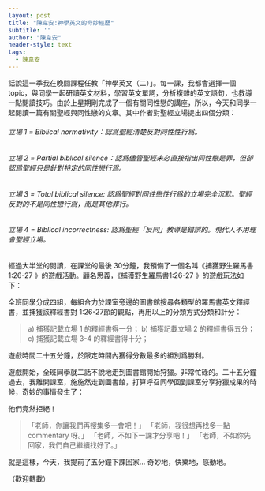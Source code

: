```yaml
---
layout: post
title: "陳韋安:神學英文的奇妙經歷"
subtitle: ''
author: "陳韋安"
header-style: text
tags:
  - 陳韋安
---
```

話說這一季我在晚間課程任教「神學英文（二）」。每一課，我都會選擇一個topic，與同學一起研讀英文材料，學習英文單詞，分析複雜的英文語句，也教導一點閱讀技巧。由於上星期剛完成了一個有關同性戀的講座，所以，今天和同學一起閱讀一篇有關聖經與同性戀的文章。其中作者對聖經立場提出四個分類：

###### 立場 1 = Biblical normativity：認爲聖經清楚反對同性性行爲。

###### 立場 2 = Partial biblical silence：認爲儘管聖經未必直接指出同性戀是罪，但卻認爲聖經只是針對特定的同性戀行爲。

###### 立場 3 = Total biblical silence: 認爲聖經對同性戀性行爲的立場完全沉默。聖經反對的不是同性戀行爲，而是其他罪行。

###### 立場 4 = Biblical incorrectness: 認爲聖經「反同」教導是錯誤的。現代人不用理會聖經立場。

經過大半堂的閱讀，在課堂的最後 30分鐘，我預備了一個名叫《捕獲野生羅馬書1:26-27 》的遊戲活動。顧名思義，《捕獲野生羅馬書1:26-27 》的遊戲玩法如下：

全班同學分成四組，每組合力於課室旁邊的圖書館搜尋各類型的羅馬書英文釋經書，並捕獲該釋經書對 1:26-27節的觀點，再用以上的分類方式分類和計分：

> a) 捕獲記載立場 1 的釋經書得一分；
> b) 捕獲記載立場 2 的釋經書得五分；
> c) 捕獲記載立場 3-4 的釋經書得十分；

遊戲時間二十五分鐘，於限定時間內獲得分數最多的組別爲勝利。

遊戲開始，全班同學就二話不說地走到圖書館開始狩獵。非常忙碌的。二十五分鐘過去，我離開課室，施施然走到圖書館，打算呼召同學回到課室分享狩獵成果的時候，奇妙的事情發生了：

他們竟然拒絕！

>「老師，你讓我們再搜集多一會吧！」
>「老師，我很想再找多一點 commentary 呀。」
>「老師，不如下一課才分享吧！」
>「老師，不如你先回家，我們自己繼續找好了。」


就是這樣，今天，我提前了五分鐘下課回家... 奇妙地，快樂地，感動地。

（歡迎轉載）